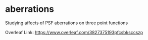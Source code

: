 # aberrations
Studying affects of PSF aberrations on three point functions

Overleaf Link: https://www.overleaf.com/3827375193pfcsbksccszp